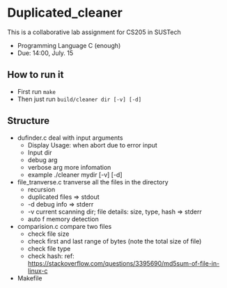 # Duplicated_cleaner

This is a collaborative lab assignment for CS205 in SUSTech

 - Programming Language C (enough)
 - Due: 14:00, July. 15

## How to run it

 - First run `make`
 - Then just run `build/cleaner dir [-v] [-d]`

## Structure

 - dufinder.c deal with input arguments
     - Display Usage: when abort due to error input
     - Input dir
     - debug arg
     - verbose arg more infomation
     - example ./cleaner mydir [-v] [-d]
 - file_tranverse.c tranverse all the files in the directory
     - recursion
     - duplicated files => stdout
     - -d debug info => stderr
     - -v current scanning dir; file details: size, type, hash => stderr
     - auto f memory detection
 - comparision.c compare two files
     - check file size
     - check first and last range of bytes (note the total size of file)
     - check file type
     - check hash: ref: https://stackoverflow.com/questions/3395690/md5sum-of-file-in-linux-c
 - Makefile